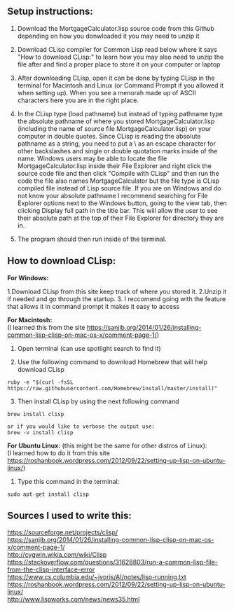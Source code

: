 ## Setup instructions:  
1. Download the MortgageCalculator.lisp source code from this Github depending on how you donwloaded it you may need to unzip it  

2. Download CLisp compiler for Common Lisp read below where it says "How to download CLisp:" to learn how you may also need to unzip the file after and find a proper place to store it on your computer or laptop

3. After downloading CLisp, open it can be done by typing CLisp in the terminal for Macintosh and Linux
(or Command Prompt if you allowed it when setting up). When you see a menorah made up of ASCII characters here you are in the right place.

4. In the CLisp type (load pathname) but instead of typing pathname type the absolute pathname of where you stored MortgageCalculator.lisp (including the name of source file MortgageCalculator.lisp) on your computer in double quotes.
Since CLisp is reading the absolute pathname as a string, you need to put a \ as an escape character for other backslashes and single or double quotation marks inside of the name.
Windows users may be able to locate the file MortgageCalculator.lisp inside their File Explorer and right click the source code file and then click "Compile with CLisp" and then run the code
the file also names MortgageCalculator but the file type is CLisp compiled file instead of Lisp source file.
If you are on Windows and do not know your absolute pathname I recommend searching for File Explorer options next to the Windows button, going to the view tab, then clicking Display full path in the title bar. This will allow the user to see their absolute path at the top of their File Explorer for directory they are in.
5. The program should then run inside of the terminal.

## How to download CLisp:

__For Windows:__

1.Download CLisp from this site keep track of where you stored it.
2.Unzip it if needed and go through the startup.
3. I reccomend going with the feature that allows it in command prompt it makes it easy to access

__For Macintosh:__  
(I learned this from the site https://sanjib.org/2014/01/26/installing-common-lisp-clisp-on-mac-os-x/comment-page-1/)

1. Open terminal (can use spotlight search to find it)

2. Use the following command to download Homebrew that will help download CLisp
```
ruby -e "$(curl -fsSL https://raw.githubusercontent.com/Homebrew/install/master/install)"
```
3. Then install CLisp by using the next following command  
```
brew install clisp

or if you would like to verbose the output use:  
brew -v install clisp
```
__For Ubuntu Linux:__ (this might be the same for other distros of Linux):  
(I learned how to do it from this site https://roshanbook.wordpress.com/2012/09/22/setting-up-lisp-on-ubuntu-linux/)

1. Type this command in the terminal:  
```
sudo apt-get install clisp
```
## Sources I used to write this:  
https://sourceforge.net/projects/clisp/  
https://sanjib.org/2014/01/26/installing-common-lisp-clisp-on-mac-os-x/comment-page-1/  
http://cygwin.wikia.com/wiki/Clisp  
https://stackoverflow.com/questions/31628803/run-a-common-lisp-file-from-the-clisp-interface-error  
https://www.cs.columbia.edu/~jvoris/AI/notes/lisp-running.txt  
https://roshanbook.wordpress.com/2012/09/22/setting-up-lisp-on-ubuntu-linux/  
http://www.lispworks.com/news/news35.html


